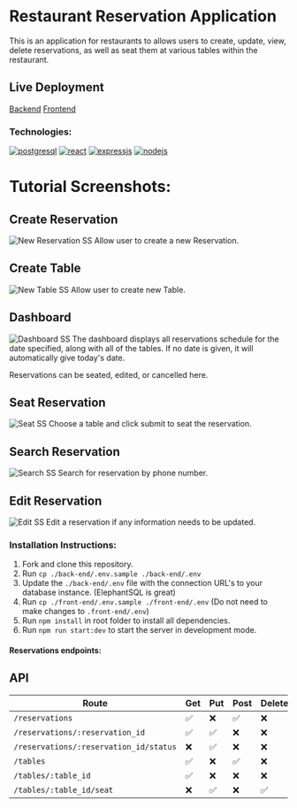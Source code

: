 # Restaurant Reservation Application

This is an application for restaurants to allows users to create, update, view, delete reservations, as well as seat them at various tables within the restaurant.

## Live Deployment
[Backend](https://restaurant-reservation-backend-kgsf.onrender.com)
[Frontend](https://restaurant-reservation-frontend-pxon.onrender.com)

### Technologies:

[![postgresql](https://cdn.iconscout.com/icon/free/png-256/postgresql-11-1175122.png)](https://www.postgresql.org/) 
[![react](https://cdn.iconscout.com/icon/free/png-256/react-1-282599.png)](https://reactjs.org/)
[![expressjs](https://hackr.io/tutorials/learn-express-js/logo/logo-express-js?ver=1557508379)](https://expressjs.com/)
[![nodejs](https://cdn.iconscout.com/icon/free/png-256/node-js-1174925.png)](https://nodejs.org/en/)

# Tutorial Screenshots:

## Create Reservation
![New Reservation SS](https://i.gyazo.com/c4057147b7deae532be14b13ba9d2207.png)
Allow user to create a new Reservation. 

## Create Table
![New Table SS](https://i.gyazo.com/071e9015af1c09f4af145ce156ffced9.png)
Allow user to create new Table.

## Dashboard
![Dashboard SS](https://i.gyazo.com/c718d083bfbbb96bef0afe6dd14a7555.png)
The dashboard displays all reservations schedule for the date specified, along with all of the tables.
If no date is given, it will automatically give today's date.

Reservations can be seated, edited, or cancelled here.

## Seat Reservation
![Seat SS](https://i.gyazo.com/bb65238d7a19f0452daa61b2d6a05a6d.png)
Choose a table and click submit to seat the reservation.

## Search Reservation
![Search SS](https://i.gyazo.com/d6aa3ed24e454181437118f42680573e.png)
Search for reservation by phone number.

## Edit Reservation
![Edit SS](https://i.gyazo.com/4cfa861fdc0ced8550177b3bce2c6676.png)
Edit a reservation if any information needs to be updated.

### Installation Instructions:

1. Fork and clone this repository.
2. Run `cp ./back-end/.env.sample ./back-end/.env`
3. Update the `./back-end/.env` file with the connection URL's to your database instance. (ElephantSQL is great)
4. Run `cp ./front-end/.env.sample ./front-end/.env` (Do not need to make changes to `.front-end/.env`)
5. Run `npm install` in root folder to install all dependencies.
6. Run `npm run start:dev` to start the server in development mode.

#### Reservations endpoints:

## API

| Route       | Get         | Put        | Post         | Delete       |      
| ----------- | ----------- | ---------- | ------------ | ------------ |
| ```/reservations```      | ✅      |❌      | ✅    |       ❌       |
| ```/reservations/:reservation_id```   | ✅        | ✅       | ❌         | ❌         |
| ```/reservations/:reservation_id/status```      | ❌      |✅      | ❌    |       ❌       |
| ```/tables```   | ✅        | ❌       | ✅         | ❌         |
| ```/tables/:table_id```   | ✅        | ❌       | ❌         | ❌         |
| ```/tables/:table_id/seat```   | ❌        | ✅       | ❌         | ✅         |




